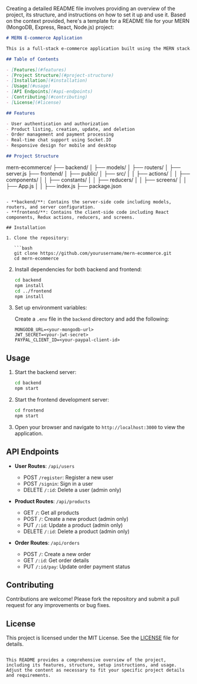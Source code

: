 Creating a detailed README file involves providing an overview of the project, its structure, and instructions on how to set it up and use it. Based on the context provided, here's a template for a README file for your MERN (MongoDB, Express, React, Node.js) project:

```markdown
# MERN E-commerce Application

This is a full-stack e-commerce application built using the MERN stack. It includes features such as user authentication, product management, order processing, and real-time chat support.

## Table of Contents

- [Features](#features)
- [Project Structure](#project-structure)
- [Installation](#installation)
- [Usage](#usage)
- [API Endpoints](#api-endpoints)
- [Contributing](#contributing)
- [License](#license)

## Features

- User authentication and authorization
- Product listing, creation, update, and deletion
- Order management and payment processing
- Real-time chat support using Socket.IO
- Responsive design for mobile and desktop

## Project Structure

```
mern-ecommerce/
├── backend/
│   ├── models/
│   ├── routers/
│   ├── server.js
├── frontend/
│   ├── public/
│   ├── src/
│   │   ├── actions/
│   │   ├── components/
│   │   ├── constants/
│   │   ├── reducers/
│   │   ├── screens/
│   │   ├── App.js
│   │   ├── index.js
├── package.json
```

- **backend/**: Contains the server-side code including models, routers, and server configuration.
- **frontend/**: Contains the client-side code including React components, Redux actions, reducers, and screens.

## Installation

1. Clone the repository:

   ```bash
   git clone https://github.com/yourusername/mern-ecommerce.git
   cd mern-ecommerce
   ```

2. Install dependencies for both backend and frontend:

   ```bash
   cd backend
   npm install
   cd ../frontend
   npm install
   ```

3. Set up environment variables:

   Create a `.env` file in the `backend` directory and add the following:

   ```plaintext
   MONGODB_URL=<your-mongodb-url>
   JWT_SECRET=<your-jwt-secret>
   PAYPAL_CLIENT_ID=<your-paypal-client-id>
   ```

## Usage

1. Start the backend server:

   ```bash
   cd backend
   npm start
   ```

2. Start the frontend development server:

   ```bash
   cd frontend
   npm start
   ```

3. Open your browser and navigate to `http://localhost:3000` to view the application.

## API Endpoints

- **User Routes**: `/api/users`
  - POST `/register`: Register a new user
  - POST `/signin`: Sign in a user
  - DELETE `/:id`: Delete a user (admin only)

- **Product Routes**: `/api/products`
  - GET `/`: Get all products
  - POST `/`: Create a new product (admin only)
  - PUT `/:id`: Update a product (admin only)
  - DELETE `/:id`: Delete a product (admin only)

- **Order Routes**: `/api/orders`
  - POST `/`: Create a new order
  - GET `/:id`: Get order details
  - PUT `/:id/pay`: Update order payment status

## Contributing

Contributions are welcome! Please fork the repository and submit a pull request for any improvements or bug fixes.

## License

This project is licensed under the MIT License. See the [LICENSE](LICENSE) file for details.
```

This README provides a comprehensive overview of the project, including its features, structure, setup instructions, and usage. Adjust the content as necessary to fit your specific project details and requirements.

